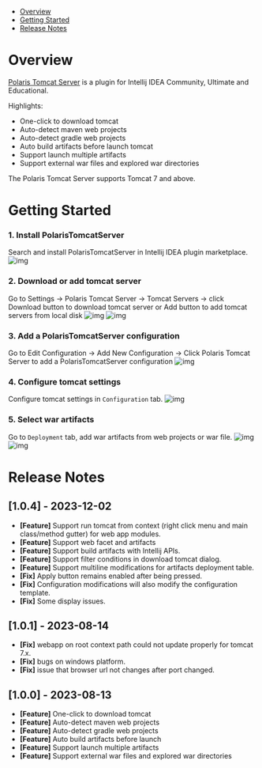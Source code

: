 - [Overview](#overview)
- [Getting Started](#getting-started)
- [Release Notes](#release-notes)

# Overview
[Polaris Tomcat Server](https://plugins.jetbrains.com/plugin/22429-polaris-tomcat-server) is a plugin for Intellij IDEA Community, Ultimate and Educational.  

Highlights:
- One-click to download tomcat
- Auto-detect maven web projects
- Auto-detect gradle web projects
- Auto build artifacts before launch tomcat
- Support launch multiple artifacts
- Support external war files and explored war directories

The Polaris Tomcat Server supports Tomcat 7 and above.

# Getting Started
### 1. Install PolarisTomcatServer
Search and install PolarisTomcatServer in Intellij IDEA plugin marketplace.
![img](./images/00-PolarisTomcatServer-install.png)

### 2. Download or add tomcat server
Go to Settings -> Polaris Tomcat Server -> Tomcat Servers  -> click Download button to download tomcat server or Add button to add tomcat servers from local disk
![img](./images/01-PolarisTomcatServer-add-tomcat.png)
![img](./images/01-PolarisTomcatServer-download-tomcat.png)

### 3. Add a PolarisTomcatServer configuration
Go to Edit Configuration -> Add New Configuration -> Click Polaris Tomcat Server to add a PolarisTomcatServer configuration
![img](./images/02-PolarisTomcatServer-add-configuration.png)

### 4. Configure tomcat settings
Configure tomcat settings in `Configuration` tab.
![img](./images/03-PolarisTomcatServer-configuration.png)

### 5. Select war artifacts
Go to `Deployment` tab, add war artifacts from web projects or war file.
![img](./images/04-PolarisTomcatServer-deployment.png)
![img](./images/05-PolarisTomcatServer-select-artifacts.png)

# Release Notes
## [1.0.4] - 2023-12-02
- **[Feature]** Support run tomcat from context (right click menu and main class/method gutter) for web app modules.
- **[Feature]** Support web facet and artifacts
- **[Feature]** Support build artifacts with Intellij APIs.
- **[Feature]** Support filter conditions in download tomcat dialog.
- **[Feature]** Support multiline modifications for artifacts deployment table.
- **[Fix]** Apply button remains enabled after being pressed.
- **[Fix]** Configuration modifications will also modify the configuration template.
- **[Fix]** Some display issues.
## [1.0.1] - 2023-08-14
- **[Fix]** webapp on root context path could not update properly for tomcat 7.x.
- **[Fix]** bugs on windows platform.
- **[Fix]** issue that browser url not changes after port changed.

## [1.0.0] - 2023-08-13
- **[Feature]** One-click to download tomcat
- **[Feature]** Auto-detect maven web projects 
- **[Feature]** Auto-detect gradle web projects 
- **[Feature]** Auto build artifacts before launch 
- **[Feature]** Support launch multiple artifacts 
- **[Feature]** Support external war files and explored war directories


